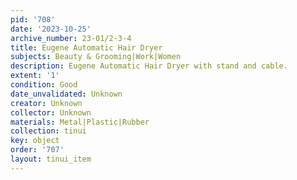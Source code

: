 ```yaml
---
pid: '708'
date: '2023-10-25'
archive_number: 23-01/2-3-4
title: Eugene Automatic Hair Dryer
subjects: Beauty & Grooming|Work|Women
description: Eugene Automatic Hair Dryer with stand and cable.
extent: '1'
condition: Good
date_unvalidated: Unknown
creator: Unknown
collector: Unknown
materials: Metal|Plastic|Rubber
collection: tinui
key: object
order: '707'
layout: tinui_item
---
```

